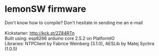 # lemonSW firmware

Don't know how to compile? Don't hesitate in sending me an e-mail<br>
<br>
Kickstarter: http://kck.st/2Z84RTn<br>
Built using: esp8266 arduino core 2.5.2 on PlatformIO<br>
Libraries: NTPClient by Fabrice Weinberg (3.1.0), AESLib by Matej Sychra (1.0.5)<br>
